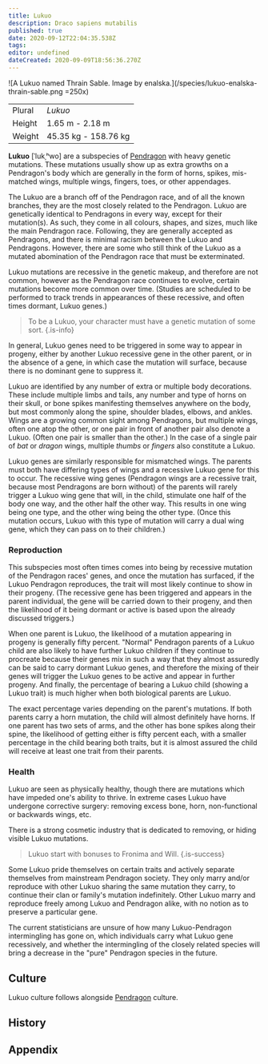 ```yaml
---
title: Lukuo
description: Draco sapiens mutabilis
published: true
date: 2020-09-12T22:04:35.538Z
tags: 
editor: undefined
dateCreated: 2020-09-09T18:56:36.270Z
---
```


![A Lukuo named Thrain Sable. Image by enalska.](/species/lukuo-enalska-thrain-sable.png =250x)

| | |
|-|-|
| Plural        | *Lukuo* |
| Height        | 1.65 m - 2.18 m |
| Weight        | 45.35 kg - 158.76 kg |

**Lukuo** \[ˈlukˌʰwo\] are a subspecies of [Pendragon](/species/pendragon) with heavy genetic mutations. These mutations usually show up as extra growths on a Pendragon's body which are generally in the form of horns, spikes, mis-matched wings, multiple wings, fingers, toes, or other appendages.

The Lukuo are a branch off of the Pendragon race, and of all the known branches, they are the most closely related to the Pendragon. Lukuo are genetically identical to Pendragons in every way, except for their mutation(s). As such, they come in all colours, shapes, and sizes, much like the main Pendragon race. Following, they are generally accepted as Pendragons, and there is minimal racism between the Lukuo and Pendragons. However, there are some who still think of the Lukuo as a mutated abomination of the Pendragon race that must be exterminated.

Lukuo mutations are recessive in the genetic makeup, and therefore are not common, however as the Pendragon race continues to evolve, certain mutations become more common over time. (Studies are scheduled to be performed to track trends in appearances of these recessive, and often times dormant, Lukuo genes.)

> To be a Lukuo, your character must have a genetic mutation of some sort. 
{.is-info}

In general, Lukuo genes need to be triggered in some way to appear in progeny, either by another Lukuo recessive gene in the other parent, or in the absence of a gene, in which case the mutation will surface, because there is no dominant gene to suppress it.

Lukuo are identified by any number of extra or multiple body decorations. These include multiple limbs and tails, any number and type of horns on their skull, or bone spikes manifesting themselves anywhere on the body, but most commonly along the spine, shoulder blades, elbows, and ankles. Wings are a growing common sight among Pendragons, but multiple wings, often one atop the other, or one pair in front of another pair also denote a Lukuo. (Often one pair is smaller than the other.) In the case of a single pair of *bat* or *dragon* wings, multiple *thumbs* or *fingers* also constitute a Lukuo.

Lukuo genes are similarly responsible for mismatched wings. The parents must both have differing types of wings and a recessive Lukuo gene for this to occur. The recessive wing genes (Pendragon wings are a recessive trait, because most Pendragons are born without) of the parents will rarely trigger a Lukuo wing gene that will, in the child, stimulate one half of the body one way, and the other half the other way. This results in one wing being one type, and the other wing being the other type. (Once this mutation occurs, Lukuo with this type of mutation will carry a dual wing gene, which they can pass on to their children.)

### Reproduction

This subspecies most often times comes into being by recessive mutation of the Pendragon races' genes, and once the mutation has surfaced, if the Lukuo Pendragon reproduces, the trait will most likely continue to show in their progeny. (The recessive gene has been triggered and appears in the parent individual, the gene will be carried down to their progeny, and then the likelihood of it being dormant or active is based upon the already discussed triggers.)

When one parent is Lukuo, the likelihood of a mutation appearing in progeny is generally fifty percent. "Normal" Pendragon parents of a Lukuo child are also likely to have further Lukuo children if they continue to procreate because their genes mix in such a way that they almost assuredly can be said to carry dormant Lukuo genes, and therefore the mixing of their genes will trigger the Lukuo genes to be active and appear in further progeny. And finally, the percentage of bearing a Lukuo child (showing a Lukuo trait) is much higher when both biological parents are Lukuo.

The exact percentage varies depending on the parent's mutations. If both parents carry a horn mutation, the child will almost definitely have horns. If one parent has two sets of arms, and the other has bone spikes along their spine, the likelihood of getting either is fifty percent each, with a smaller percentage in the child bearing both traits, but it is almost assured the child will receive at least one trait from their parents.

### Health

Lukuo are seen as physically healthy, though there are mutations which have impeded one's ability to thrive. In extreme cases Lukuo have undergone corrective surgery: removing excess bone, horn, non-functional or backwards wings, etc.

There is a strong cosmetic industry that is dedicated to removing, or hiding visible Lukuo mutations.

> Lukuo start with bonuses to Fronima and Will.
{.is-success}

Some Lukuo pride themselves on certain traits and actively separate themselves from mainstream Pendragon society. They only marry and/or reproduce with other Lukuo sharing the same mutation they carry, to continue their clan or family's mutation indefinitely. Other Lukuo marry and reproduce freely among Lukuo and Pendragon alike, with no notion as to preserve a particular gene.

The current statisticians are unsure of how many Lukuo-Pendragon intermingling has gone on, which individuals carry what Lukuo gene recessively, and whether the intermingling of the closely related species will bring a decrease in the "pure" Pendragon species in the future.

## Culture

Lukuo culture follows alongside [Pendragon](/species/pendragon) culture.

## History

## Appendix